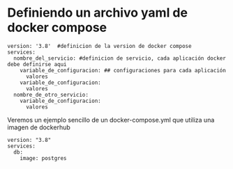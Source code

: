 # Definiendo un archivo yaml de docker compose


``` 
version: '3.8'  #definicion de la version de docker compose
services:       
  nombre_del_servicio: #definicion de servicio, cada aplicación docker debe definirse aqui
    variable_de_configuracion: ## configuraciones para cada aplicación
      valores
    variable_de_configuracion:
      valores
  nombre_de_otro_servicio:
    variable_de_configuracion:
      valores
``` 

Veremos un ejemplo sencillo de un docker-compose.yml que utiliza una imagen de dockerhub

``` 
version: "3.8"
services:
  db:
    image: postgres
``` 